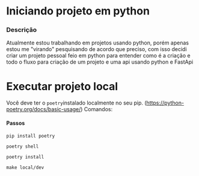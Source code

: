 # Iniciando projeto em python


### Descrição
Atualmente estou trabalhando em projetos usando python, porém apenas estou me "virando" pesquisando de acordo que preciso, com isso decidi criar um projeto pessoal feio em python para entender como é a criação e todo o fluxo para criação de um projeto e uma api usando python e FastApi


# Executar projeto local

Você deve ter o `poetry`instalado localmente no seu pip. (https://python-poetry.org/docs/basic-usage/)
Comandos:

#### Passos
```
pip install poetry
```          
```
poetry shell
``` 
```
poetry install
```
```
make local/dev
```